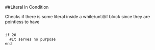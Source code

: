 ##Literal In Condition

Checks if there is some literal inside a while/until/if block since they are pointless to have

```

if 20
  #It serves no purpose
end

```